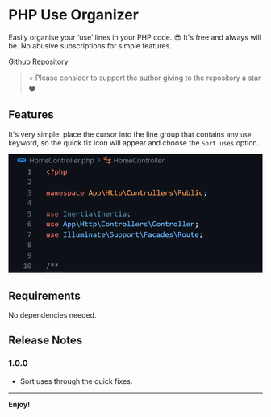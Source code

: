 # PHP Use Organizer

Easily organise your ‘use’ lines in your PHP code. 😎
It's free and always will be. No abusive subscriptions for simple features.

[Github Repository](https://github.com/drxgb/php-use-organizer.git)

>⭐ Please consider to support the author giving to the repository a star ❤️


## Features

It's very simple: place the cursor into the line group that contains any `use` keyword, so the quick fix icon will appear and choose the `Sort uses` option.

![feature X](images/feature1.gif)


## Requirements

No dependencies needed.


## Release Notes

### 1.0.0

- Sort uses through the quick fixes.

---

**Enjoy!**
